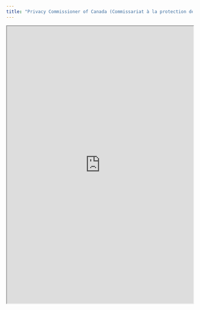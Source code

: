 ```yaml
---
title: "Privacy Commissioner of Canada (Commissariat à la protection de la vie privée du Canada)"
---
```



<iframe height="750" width="100%" src="https://ewelton.github.io/ktest/wiki.html#Privacy%20Commissioner%20of%20Canada%20(Commissariat%20%C3%A0%20la%20protection%20de%20la%20vie%20priv%C3%A9e%20du%20Canada)"></iframe>
